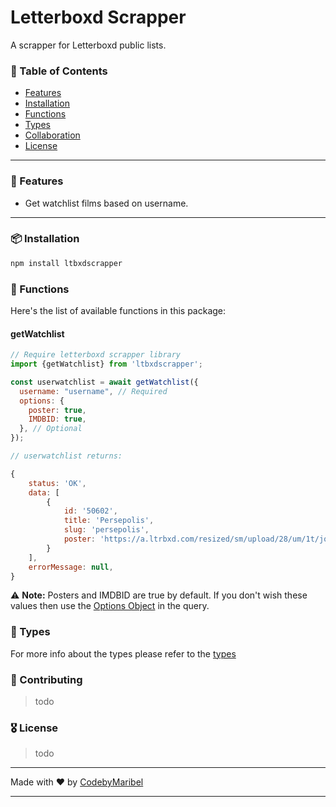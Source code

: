 # Letterboxd Scrapper

A scrapper for Letterboxd public lists.

### :pushpin: Table of Contents

- [Features](#features)
- [Installation](#installation)
- [Functions](#functions)
- [Types](#types)
- [Collaboration](#collaboration)
- [License](#license)

---

### :rocket: Features

- Get watchlist films based on username.

---

### :package: Installation

```bash
npm install ltbxdscrapper
```


### :wrench: Functions

Here's the list of available functions in this package:

#### getWatchlist
```javascript
// Require letterboxd scrapper library
import {getWatchlist} from 'ltbxdscrapper';

const userwatchlist = await getWatchlist({
  username: "username", // Required
  options: {
    poster: true,
    IMDBID: true,
  }, // Optional
});

// userwatchlist returns:

{
    status: 'OK',
    data: [
        {
            id: '50602',
            title: 'Persepolis',
            slug: 'persepolis',
            poster: 'https://a.ltrbxd.com/resized/sm/upload/28/um/1t/jq/dYvyF1RlNokAd1N7Nek0vDpYsV6-0-125-0-187-crop.jpg?v=fc5d71c744'
        }
    ],
    errorMessage: null,
}
```

 :warning: **Note:** Posters and IMDBID are true by default. If you don't wish these values then use the [Options Object](https://github.com/codebymaribel/ltbxd-scrapperio/blob/develop/types/index.d.ts) in the query.


### :memo: Types

For more info about the types please refer to the [types ](./src/types)



### 🤝 Contributing

> todo



### 🎖 License

> todo

---

Made with ❤ by [CodebyMaribel](https://github.com/codebymaribel)

---
